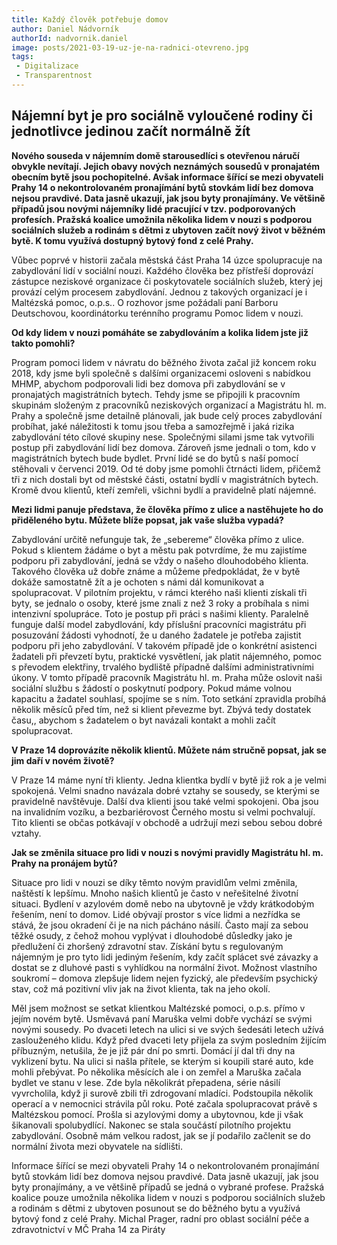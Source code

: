 ```yaml
---
title: Každý člověk potřebuje domov
author: Daniel Nádvorník 
authorId: nadvornik.daniel
image: posts/2021-03-19-uz-je-na-radnici-otevreno.jpg
tags: 
 - Digitalizace
 - Transparentnost
---
```


## Nájemní byt je pro sociálně vyloučené rodiny či jednotlivce jedinou začít normálně žít

**Nového souseda v nájemním domě starousedlíci s otevřenou náručí obvykle nevítají. Jejich obavy nových neznámých sousedů v pronajatém obecním bytě jsou pochopitelné. Avšak informace šířící se mezi obyvateli Prahy 14 o nekontrolovaném pronajímání bytů stovkám lidí bez domova nejsou pravdivé. Data jasně ukazují, jak jsou byty pronajímány. Ve většině případů jsou novými nájemníky lidé pracující v tzv. podporovaných profesích. Pražská koalice umožnila několika lidem v nouzi s podporou sociálních služeb a rodinám s dětmi z ubytoven začít nový život v běžném bytě. K tomu využívá dostupný bytový fond z celé Prahy.**

Vůbec poprvé v historii začala městská část Praha 14 úzce spolupracuje na zabydlování lidí v sociální nouzi. Každého člověka bez přístřeší doprovází zástupce neziskové organizace či poskytovatele sociálních služeb, který jej provází celým procesem zabydlování. Jednou z  takových organizací je i Maltézská pomoc, o.p.s.. O rozhovor jsme požádali paní Barboru Deutschovou, koordinátorku terénního programu Pomoc lidem v nouzi.

**Od kdy lidem v nouzi pomáháte se zabydlováním a kolika lidem jste již takto pomohli?**

Program pomoci lidem v návratu do běžného života začal již koncem roku 2018, kdy jsme byli společně s dalšími organizacemi osloveni s nabídkou MHMP, abychom podporovali lidi bez domova při zabydlování se v pronajatých magistrátních bytech. Tehdy jsme se připojili k pracovním skupinám složeným z pracovníků neziskových organizací a Magistrátu hl. m. Prahy a společně jsme detailně plánovali, jak bude celý proces zabydlování probíhat, jaké náležitosti k tomu jsou třeba a samozřejmě i jaká rizika zabydlování této cílové skupiny nese. Společnými silami jsme tak vytvořili postup při zabydlování lidí bez domova. Zároveň jsme jednali o tom, kdo v magistrátních bytech bude bydlet. První lidé se do bytů s naší pomocí stěhovali v červenci 2019. Od té doby jsme pomohli čtrnácti lidem, přičemž tři z nich dostali byt od městské části, ostatní bydlí v magistrátních bytech. Kromě dvou klientů, kteří zemřeli, všichni bydlí a pravidelně platí nájemné.

**Mezi lidmi panuje představa, že člověka přímo z ulice a nastěhujete ho do přiděleného bytu. Můžete blíže popsat, jak vaše služba vypadá?**

Zabydlování určitě nefunguje tak, že „sebereme“ člověka přímo z ulice. Pokud s klientem žádáme o byt a městu pak potvrdíme, že mu zajistíme podporu při zabydlování, jedná se vždy o našeho dlouhodobého klienta. Takového člověka už dobře známe a můžeme předpokládat, že v bytě dokáže samostatně žít a je ochoten s námi dál komunikovat a spolupracovat. V pilotním projektu, v rámci kterého naši klienti získali tři byty, se jednalo o osoby, které jsme znali z než 3 roky a probíhala s nimi intenzivní spolupráce. Toto je postup při práci s našimi klienty. 
Paralelně funguje další model zabydlování, kdy příslušní pracovníci magistrátu při posuzování žádosti vyhodnotí, že u daného žadatele je potřeba zajistit podporu při jeho zabydlování. V takovém případě jde o konkrétní asistenci žadateli při převzetí bytu, praktické vysvětlení, jak platit nájemného, pomoc s převodem elektřiny, trvalého bydliště případně dalšími administrativními úkony. V tomto případě pracovník Magistrátu hl. m. Praha může oslovit naši sociální službu s žádostí o poskytnutí podpory. Pokud máme volnou kapacitu a žadatel souhlasí, spojíme se s ním. Toto setkání zpravidla probíhá několik měsíců před tím, než si klient převezme byt. Zbývá tedy dostatek času,, abychom s žadatelem o byt navázali kontakt a mohli začít spolupracovat. 

**V Praze 14 doprovázíte několik klientů. Můžete nám stručně popsat, jak se jim daří v novém životě?**

V Praze 14 máme nyní tři klienty. Jedna klientka bydlí v bytě již rok a je velmi spokojená. Velmi snadno navázala dobré vztahy se sousedy, se kterými se pravidelně navštěvuje. Další dva klienti jsou také velmi spokojeni. Oba jsou na invalidním vozíku, a bezbariérovost Černého mostu si velmi pochvalují. Tito klienti se občas potkávají v obchodě a udržují mezi sebou sebou dobré vztahy.

**Jak se změnila situace pro lidi v nouzi s novými pravidly Magistrátu hl. m. Prahy na pronájem bytů?**

Situace pro lidi v nouzi se díky těmto novým pravidlům velmi změnila, naštěstí k lepšímu. Mnoho našich klientů je často v neřešitelné životní situaci. Bydlení v azylovém domě nebo na ubytovně je vždy krátkodobým řešením, není to domov. Lidé obývají prostor s více lidmi a nezřídka se stává, že jsou okradení či je na nich pácháno násilí. Často mají za sebou těžké osudy, z čehož mohou vyplývat i dlouhodobé důsledky jako je předlužení či zhoršený zdravotní stav. Získání bytu s regulovaným nájemným je pro tyto lidi jediným řešením, kdy začít splácet své závazky a dostat se z dluhové pasti s vyhlídkou na normální život. Možnost vlastního soukromí – domova zlepšuje lidem nejen fyzický, ale především psychický stav, což má pozitivní vliv jak na život klienta, tak na jeho okolí.

Měl jsem možnost se setkat klientkou Maltézské pomoci, o.p.s. přímo v jejím novém bytě. Usměvavá paní Maruška velmi dobře vychází se svými novými sousedy. Po dvaceti letech na ulici si ve svých šedesáti letech užívá zaslouženého klidu. Když před dvaceti lety přijela za svým posledním žijícím příbuzným, netušila, že je již pár dní po smrti. Domácí jí dal tři dny na vyklizení bytu. Na ulici si našla přítele, se kterým si koupili staré auto, kde mohli přebývat. Po několika měsících ale i on zemřel a Maruška začala bydlet ve stanu v lese. Zde byla několikrát přepadena, série násilí vyvrcholila, když ji surově zbili tři zdrogovaní mladíci. Podstoupila několik operací a v nemocnici strávila půl roku. Poté začala spolupracovat právě s Maltézskou pomocí. Prošla si azylovými domy a ubytovnou, kde ji však šikanovali spolubydlící. Nakonec se stala součástí pilotního projektu zabydlování. Osobně mám velkou radost, jak se jí podařilo začlenit se do normální života mezi obyvatele na sídlišti.

Informace šířící se mezi obyvateli Prahy 14 o nekontrolovaném pronajímání bytů stovkám lidí bez domova nejsou pravdivé. Data jasně ukazují, jak jsou byty pronajímány, a ve většině případů se jedná o vybrané profese. Pražská koalice pouze umožnila několika lidem v nouzi s podporou sociálních služeb a rodinám s dětmi z ubytoven posunout se do běžného bytu a využívá bytový fond z celé Prahy. 
Michal Prager, radní pro oblast sociální péče a zdravotnictví v MČ Praha 14 za Piráty

